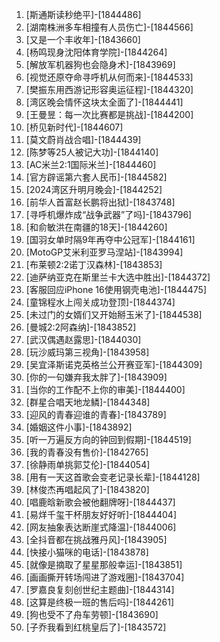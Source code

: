 
1. [斯通斯读秒绝平]-[1844486]
1. [湖南株洲多车相撞有人员伤亡]-[1844566]
1. [又是一个丰收年]-[1843660]
1. [杨鸣现身沈阳体育学院]-[1844264]
1. [解放军机器狗也会隐身术]-[1843969]
1. [视觉还原夺命寻呼机从何而来]-[1844533]
1. [樊振东用西游记形容奥运征程]-[1844320]
1. [湾区晚会情怀这块太全面了]-[1844441]
1. [王曼昱：每一次比赛都是挑战]-[1844200]
1. [桥见新时代]-[1844607]
1. [莫文蔚肖战合唱]-[1844439]
1. [陈梦等25人被记大功]-[1844140]
1. [AC米兰2:1国际米兰]-[1844460]
1. [官方辟谣第六套人民币]-[1844582]
1. [2024湾区升明月晚会]-[1844252]
1. [前华人首富赵长鹏将出狱]-[1843748]
1. [寻呼机爆炸成“战争武器”了吗]-[1843796]
1. [和俞敏洪在南疆的18天]-[1844260]
1. [国羽女单时隔9年再夺中公冠军]-[1844161]
1. [MotoGP艾米利亚罗马涅站]-[1843994]
1. [布莱顿2:2诺丁汉森林]-[1843853]
1. [迪萨纳亚克在斯里兰卡大选中胜出]-[1844372]
1. [客服回应iPhone 16使用钢壳电池]-[1844475]
1. [童锦程水上闯关成功登顶]-[1844374]
1. [未过门的女婿们又开始掰玉米了]-[1844538]
1. [曼城2:2阿森纳]-[1843852]
1. [武汉偶遇赵露思]-[1844030]
1. [玩沙威玛第三视角]-[1843958]
1. [吴宜泽斯诺克英格兰公开赛亚军]-[1844309]
1. [你的一句嫌弃我太胖了]-[1843909]
1. [当你的工作配不上你的审美]-[1844400]
1. [群星合唱天地龙鳞]-[1844348]
1. [迎风的青春迎谁的青春]-[1843789]
1. [婚姻这件小事]-[1843892]
1. [听一万遍反方向的钟回到假期]-[1844519]
1. [我的青春没有售价]-[1842765]
1. [徐静雨单挑郭艾伦]-[1844054]
1. [用有一天这首歌会变老记录长辈]-[1844128]
1. [林俊杰再唱起风了]-[1843820]
1. [唱鹿晗新歌会被他翻牌呀]-[1844437]
1. [易烊千玺干杯朋友好好听]-[1844404]
1. [网友抽象表达断崖式降温]-[1844006]
1. [全抖音都在挑战雅丹风]-[1843905]
1. [快接小猫咪的电话]-[1843878]
1. [就像是摘取了星星那般幸运]-[1843851]
1. [画画撕开转场闯进了游戏圈]-[1843704]
1. [罗嘉良复刻创世纪主题曲]-[1844314]
1. [这算是终极一班的售后吗]-[1844261]
1. [狗也受不了舟车劳顿]-[1843690]
1. [子乔我看到红桃皇后了]-[1843572]